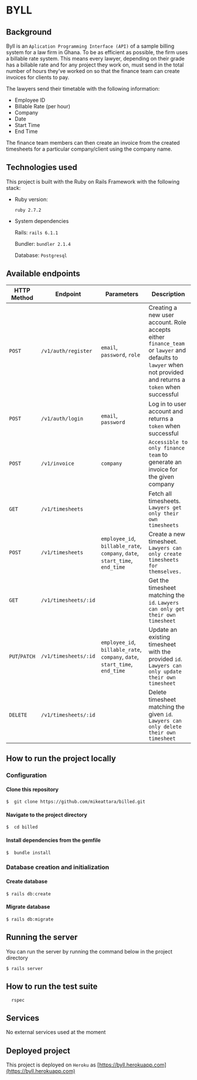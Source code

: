 # BYLL

## Background

Byll is an `Aplication Programming Interface (API)` of a sample billing system for a law firm in Ghana. To be as efficient as possible, the firm uses a
billable rate system. This means every lawyer, depending on their grade has a billable rate and
for any project they work on, must send in the total number of hours they’ve worked on so that
the finance team can create invoices for clients to pay.

The lawyers send their timetable with the following information:

- Employee ID
- Billable Rate (per hour)
- Company
- Date
- Start Time
- End Time

The finance team members can then create an invoice from the created timesheets for a particular company/client using the company name.

## Technologies used

This project is built with the Ruby on Rails Framework with the following stack:

- Ruby version:

  `ruby 2.7.2`

- System dependencies

  Rails: `rails 6.1.1`

  Bundler: `bundler 2.1.4`

  Database: `Postgresql`

## Available endpoints

| HTTP Method   | Endpoint             | Parameters                                                                  | Description                                                                                                                                                  |
| ------------- | -------------------- | --------------------------------------------------------------------------- | ------------------------------------------------------------------------------------------------------------------------------------------------------------ |
| `POST`        | `/v1/auth/register`  | `email`, `password`, `role`                                                 | Creating a new user account. Role accepts either `finance_team` or `lawyer` and defaults to `lawyer` when not provided and returns a `token` when successful |
| `POST`        | `/v1/auth/login`     | `email`, `password`                                                         | Log in to user account and returns a `token` when successful                                                                                                 |
| `POST`        | `/v1/invoice`        | `company`                                                                   | `Accessible to only finance team` to generate an invoice for the given company                                                                               |
| `GET`         | `/v1/timesheets`     |                                                                             | Fetch all timesheets. `Lawyers get only their own timesheets`                                                                                                |
| `POST`        | `/v1/timesheets`     | `employee_id`, `billable_rate`, `company`, `date`, `start_time`, `end_time` | Create a new timesheet. `Lawyers can only create timesheets for themselves.`                                                                                 |
| `GET`         | `/v1/timesheets/:id` |                                                                             | Get the timesheet matching the `id`. `Lawyers can only get their own timesheet`                                                                              |
| `PUT`/`PATCH` | `/v1/timesheets/:id` | `employee_id`, `billable_rate`, `company`, `date`, `start_time`, `end_time` | Update an existing timesheet with the provided `id`. `Lawyers can only update their own timesheet`                                                           |
| `DELETE`      | `/v1/timesheets/:id` |                                                                             | Delete timesheet matching the given `id`. `Lawyers can only delete their own timesheet`                                                                      |

## How to run the project locally

### Configuration

#### Clone this repository

    $  git clone https://github.com/mikeattara/billed.git

#### Navigate to the project directory

    $  cd billed

#### Install dependencies from the gemfile

    $  bundle install

### Database creation and initialization

#### Create database

    $ rails db:create

#### Migrate database

    $ rails db:migrate

## Running the server

You can run the server by running the command below in the project directory

    $ rails server

## How to run the test suite

```shell
  rspec
```

## Services

No external services used at the moment

## Deployed project

This project is deployed on `Heroku` as [https://byll.herokuapp.com](https://byll.herokuapp.com)
